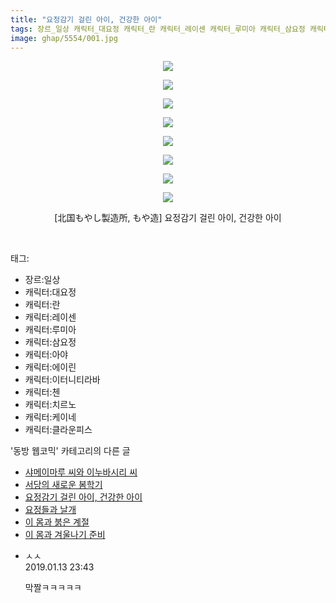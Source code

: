 ```yaml
---
title: "요정감기 걸린 아이, 건강한 아이"
tags: 장르_일상 캐릭터_대요정 캐릭터_란 캐릭터_레이센 캐릭터_루미아 캐릭터_삼요정 캐릭터_아야 캐릭터_에이린 캐릭터_이터니티라바 캐릭터_첸 캐릭터_치르노 캐릭터_케이네 캐릭터_클라운피스 北国もやし製造所 もや造 동방_웹코믹
image: ghap/5554/001.jpg
---
```

<div class="article">
<p style="text-align: center; clear: none; float: none;"><img src="{{ site.nasurl }}/ghap/5554/001.jpg"/></p>
<p style="text-align: center; clear: none; float: none;"><img src="{{ site.nasurl }}/ghap/5554/002.jpg"/></p>
<p style="text-align: center; clear: none; float: none;"><img src="{{ site.nasurl }}/ghap/5554/003.jpg"/></p>
<p style="text-align: center; clear: none; float: none;"><img src="{{ site.nasurl }}/ghap/5554/004.jpg"/></p>
<p style="text-align: center; clear: none; float: none;"><img src="{{ site.nasurl }}/ghap/5554/005.jpg"/></p>
<p style="text-align: center; clear: none; float: none;"><img src="{{ site.nasurl }}/ghap/5554/006.jpg"/></p>
<p style="text-align: center; clear: none; float: none;"><img src="{{ site.nasurl }}/ghap/5554/007.jpg"/></p>
<p style="text-align: center; clear: none; float: none;"><img src="{{ site.nasurl }}/ghap/5554/008.jpg"/></p>
<p style="text-align: center; clear: none; float: none;">[北国もやし製造所, もや造] 요정감기 걸린 아이, 건강한 아이</p>
<p><br/></p>
</div><div class="tagTrail">
<p>태그: </p>
<ul>
<li>장르:일상</li>
<li>캐릭터:대요정</li>
<li>캐릭터:란</li>
<li>캐릭터:레이센</li>
<li>캐릭터:루미아</li>
<li>캐릭터:삼요정</li>
<li>캐릭터:아야</li>
<li>캐릭터:에이린</li>
<li>캐릭터:이터니티라바</li>
<li>캐릭터:첸</li>
<li>캐릭터:치르노</li>
<li>캐릭터:케이네</li>
<li>캐릭터:클라운피스</li>
</ul>
</div><div class="another">
<p>'동방 웹코믹' 카테고리의 다른 글</p>
<ul>
<li><a href="/2019-01-10-ghap_5556">샤메이마루 씨와 이누바시리 씨</a></li>
<li><a href="/2019-01-10-ghap_5555">서당의 새로운 봄학기</a></li>
<li><a href="/2019-01-10-ghap_5554">요정감기 걸린 아이, 건강한 아이</a></li>
<li><a href="/2019-01-10-ghap_5553">요정들과 날개</a></li>
<li><a href="/2019-01-10-ghap_5552">이 몸과 붉은 계절</a></li>
<li><a href="/2019-01-10-ghap_5551">이 몸과 겨울나기 준비</a></li>
</ul>
</div><div class="comment">
<ul>
<li class="cb_thumb_off" id="comment15409846">
<div class="cb_comment_area">
<div class="cb_info_area">
<div class="cb_section">
<span class="cb_nick_name">ㅅㅅ</span>
</div>
<div class="cb_section">
<span class="cb_date">2019.01.13 23:43 </span>
</div>
</div>
<div class="cb_dsc_comment">
<p class="cb_dsc">
											막짤ㅋㅋㅋㅋㅋ
										</p>
</div>
</div></li>
</ul>
</div>
